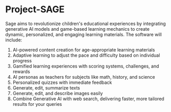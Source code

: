 # Project-SAGE
Sage aims to revolutionize children's educational experiences by integrating generative AI models and game-based learning mechanics to create dynamic, personalized, and engaging learning materials. The software will include:
1. AI-powered content creation for age-appropriate learning materials
2. Adaptive learning to adjust the pace and difficulty based on individual progress
3. Gamified learning experiences with scoring systems, challenges, and rewards
4. AI personas as teachers for subjects like math, history, and science
5. Personalized quizzes with immediate feedback
6. Generate, edit, summarize texts
7. Generate, edit, and describe images easily
8. Combine Generative AI with web search, delivering faster, more tailored results for your queries
